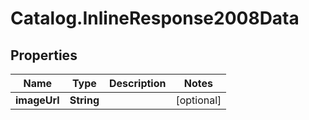 # Catalog.InlineResponse2008Data

## Properties
Name | Type | Description | Notes
------------ | ------------- | ------------- | -------------
**imageUrl** | **String** |  | [optional] 
